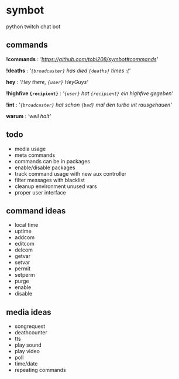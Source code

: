 # symbot
python twitch chat bot

## commands
**!commands** : _'https://github.com/tobi208/symbot#commands'_

**!deaths** : _'`{broadcaster}` has died `{deaths}` times :('_

**hey** : _'Hey there, `{user}` HeyGuys'_

**!highfive `{recipient}`** : _'`{user}` hat `{recipient}` ein highfive gegeben'_

**!int** : _'`{broadcaster}` hat schon `{bad}` mal den turbo int rausgehauen'_

**warum** : _'weil halt'_

## todo
- media usage
- meta commands
- commands can be in packages
- enable/disable packages
- track command usage with new aux controller
- filter messages with blacklist
- cleanup environment unused vars
- proper user interface

## command ideas
- local time
- uptime
- addcom
- editcom
- delcom
- getvar
- setvar
- permit
- setperm
- purge
- enable
- disable

## media ideas
- songrequest
- deathcounter
- tts
- play sound
- play video
- poll
- time/date
- repeating commands